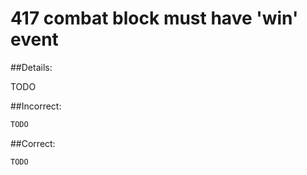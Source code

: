 # 417 combat block must have 'win' event

##Details:

TODO

##Incorrect:

```markdown
TODO
```

##Correct:

```markdown
TODO
```